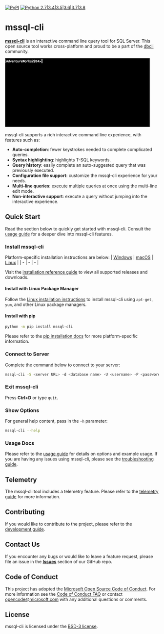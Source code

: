 [![PyPI](https://badge.fury.io/py/mssql-cli.svg)](https://pypi.python.org/pypi/mssql-cli)
[![Python 2.7|3.4|3.5|3.6|3.7|3.8](https://img.shields.io/badge/python-2.7&nbsp;|&nbsp;3.4&nbsp;|&nbsp;3.5&nbsp;|&nbsp;3.6&nbsp;|&nbsp;3.7&nbsp;|&nbsp;3.8-blue.svg)](https://github.com/dbcli/mssql-cli)

# mssql-cli
[**mssql-cli**](https://github.com/dbcli/mssql-cli) is an interactive command line query tool for SQL Server. This open source tool works cross-platform and proud to be a part of the [dbcli](https://github.com/dbcli) community. 

![mssql-cli Autocomplete](https://github.com/dbcli/mssql-cli/raw/master/screenshots/mssql-cli-autocomplete.gif)

mssql-cli supports a rich interactive command line experience, with features such as:
- **Auto-completion**: fewer keystrokes needed to complete complicated queries.
- **Syntax highlighting**: highlights T-SQL keywords.
- **Query history**: easily complete an auto-suggested query that was previously executed.
- **Configuration file support**: customize the mssql-cli experience for your needs.
- **Multi-line queries**: execute multiple queries at once using the multi-line edit mode.
- **Non-interactive support**: execute a query without jumping into the interactive experience.

## Quick Start
Read the section below to quickly get started with mssql-cli. Consult the [usage guide](https://github.com/dbcli/mssql-cli/tree/master/doc/usage_guide.md) for a deeper dive into mssql-cli features.

### Install mssql-cli
Platform-specific installation instructions are below:
| [Windows](https://github.com/dbcli/mssql-cli/blob/master/doc/installation/windows.md#windows-installation) | [macOS](https://github.com/dbcli/mssql-cli/blob/master/doc/installation/macos.md#macos-installation) | [Linux](https://github.com/dbcli/mssql-cli/blob/master/doc/installation/linux.md) |
| - | - | - |

Visit the [installation reference guide](https://github.com/dbcli/mssql-cli/tree/master/doc/installation) to view all supported releases and downloads.

#### Install with Linux Package Manager
Follow the [Linux installation instructions]('https://github.com/dbcli/mssql-cli/blob/master/doc/installation/linux.md') to install mssql-cli using `apt-get`, `yum`, and other Linux package managers.

#### Install with pip
```sh
python -m pip install mssql-cli
```
Please refer to the [pip installation docs](https://github.com/dbcli/mssql-cli/blob/master/doc/installation/pip.md) for more platform-specific information.

### Connect to Server
Complete the command below to connect to your server:
```sh
mssql-cli -S <server URL> -d <database name> -U <username> -P <password>
```

### Exit mssql-cli
Press **Ctrl+D** or type `quit`.

### Show Options
For general help content, pass in the `-h` parameter:
```sh
mssql-cli --help
```

### Usage Docs
Please refer to the [usage guide](https://github.com/dbcli/mssql-cli/tree/master/doc/usage_guide.md) for details on options and example usage. If you are having any issues using mssql-cli, please see the [troubleshooting guide](https://github.com/dbcli/mssql-cli/blob/master/doc/troubleshooting_guide.md).

## Telemetry
The mssql-cli tool includes a telemetry feature. Please refer to the [telemetry guide](https://github.com/dbcli/mssql-cli/tree/master/doc/telemetry_guide.md) for more information.

## Contributing
If you would like to contribute to the project, please refer to the [development guide](https://github.com/dbcli/mssql-cli/tree/master/doc/development_guide.md).

## Contact Us
If you encounter any bugs or would like to leave a feature request, please file an issue in the
[**Issues**](https://github.com/dbcli/mssql-cli/issues) section of our GitHub repo.

## Code of Conduct
This project has adopted the [Microsoft Open Source Code of Conduct](https://opensource.microsoft.com/codeofconduct/). For more information see the [Code of Conduct FAQ](https://opensource.microsoft.com/codeofconduct/faq/) or contact
opencode@microsoft.com with any additional questions or comments.

## License
mssql-cli is licensed under the [BSD-3 license](https://github.com/dbcli/mssql-cli/blob/master/LICENSE.txt).
